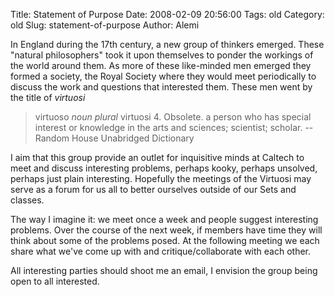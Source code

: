Title: Statement of Purpose
Date: 2008-02-09 20:56:00
Tags: old
Category: old
Slug: statement-of-purpose
Author: Alemi

In England during the 17th century, a new group of thinkers emerged.  These "natural philosophers" took it upon themselves to ponder the workings of the world around them.  As more of these like-minded men emerged they formed a society, the Royal Society where they would meet periodically to discuss the work and questions that interested them.  These men went by the title of <span style="font-style:italic;">virtuosi</span> 
<blockquote>virtuoso <span style="font-style:italic;">noun plural</span> virtuosi
4. Obsolete. a person who has special interest or knowledge in the arts and sciences; scientist; scholar.
-- Random House Unabridged Dictionary</blockquote>

I aim that this group provide an outlet for inquisitive minds at Caltech to meet and discuss interesting problems, perhaps kooky, perhaps unsolved, perhaps just plain interesting.  Hopefully the meetings of the Virtuosi may serve as a forum for us all to better ourselves outside of our Sets and classes.

The way I imagine it:  we meet once a week and people suggest interesting problems.  Over the course of the next week, if members have time they will think about some of the problems posed.  At the following meeting we each share what we've come up with and critique/collaborate with each other.  

All interesting parties should shoot me an email, I envision the group being open to all interested.
